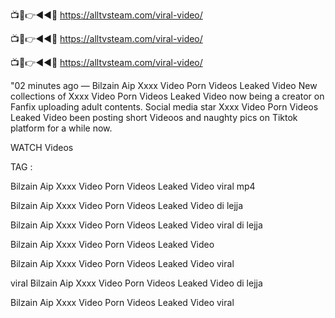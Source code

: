 📺📱👉◄◄🔴  https://alltvsteam.com/viral-video/

📺📱👉◄◄🔴  https://alltvsteam.com/viral-video/

📺📱👉◄◄🔴  https://alltvsteam.com/viral-video/

"02 minutes ago — Bilzain Aip Xxxx Video Porn Videos Leaked Video New collections of Xxxx Video Porn Videos Leaked Video now being a creator on Fanfix uploading adult contents. Social media star Xxxx Video Porn Videos Leaked Video been posting short Videoos and naughty pics on Tiktok platform for a while now.

WATCH Videos

TAG :

Bilzain Aip Xxxx Video Porn Videos Leaked Video viral mp4

Bilzain Aip Xxxx Video Porn Videos Leaked Video di lejja

Bilzain Aip Xxxx Video Porn Videos Leaked Video viral di lejja

Bilzain Aip Xxxx Video Porn Videos Leaked Video

Bilzain Aip Xxxx Video Porn Videos Leaked Video viral

viral Bilzain Aip Xxxx Video Porn Videos Leaked Video di lejja

Bilzain Aip Xxxx Video Porn Videos Leaked Video viral

